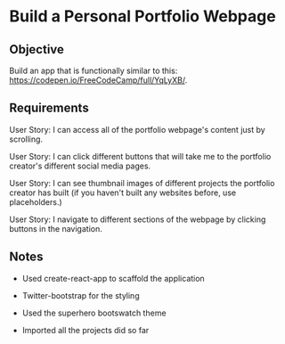 # Build a Personal Portfolio Webpage

## Objective

Build an app that is functionally similar to this: https://codepen.io/FreeCodeCamp/full/YqLyXB/.

## Requirements

User Story: I can access all of the portfolio webpage's content just by scrolling.

User Story: I can click different buttons that will take me to the portfolio creator's different social media pages.

User Story: I can see thumbnail images of different projects the portfolio creator has built (if you haven't built any websites before, use placeholders.)

User Story: I navigate to different sections of the webpage by clicking buttons in the navigation.

## Notes

* Used create-react-app to scaffold the application

* Twitter-bootstrap for the styling

* Used the superhero bootswatch theme

* Imported all the projects did so far
